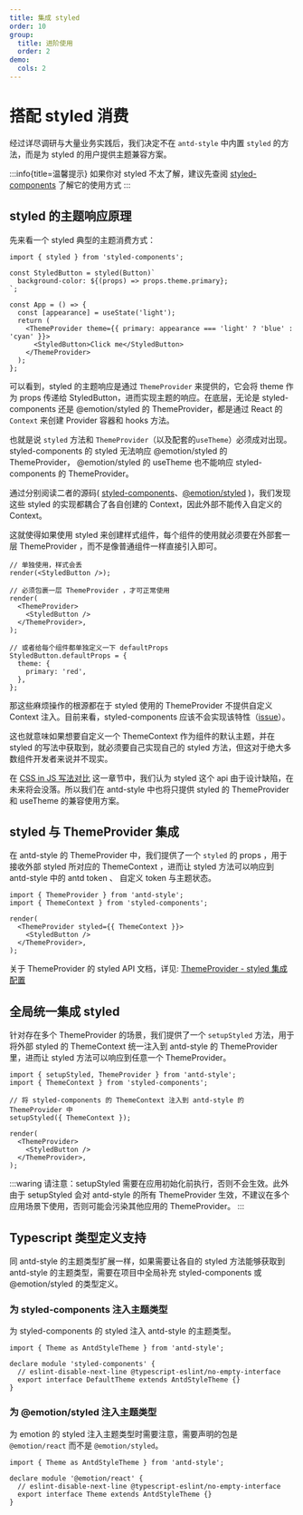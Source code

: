 ```yaml
---
title: 集成 styled
order: 10
group:
  title: 进阶使用
  order: 2
demo:
  cols: 2
---
```


# 搭配 styled 消费

经过详尽调研与大量业务实践后，我们决定不在 `antd-style` 中内置 `styled` 的方法，而是为 styled 的用户提供主题兼容方案。

:::info{title=温馨提示}
如果你对 styled 不太了解，建议先查阅 [styled-components](https://styled-components.com/) 了解它的使用方式
:::

## styled 的主题响应原理

先来看一个 styled 典型的主题消费方式：

```tsx | pure
import { styled } from 'styled-components';

const StyledButton = styled(Button)`
  background-color: ${(props) => props.theme.primary};
`;

const App = () => {
  const [appearance] = useState('light');
  return (
    <ThemeProvider theme={{ primary: appearance === 'light' ? 'blue' : 'cyan' }}>
      <StyledButton>Click me</StyledButton>
    </ThemeProvider>
  );
};
```

可以看到，styled 的主题响应是通过 `ThemeProvider` 来提供的，它会将 theme 作为 props 传递给 StyledButton，进而实现主题的响应。在底层，无论是 styled-components 还是 @emotion/styled 的 ThemeProvider，都是通过 React 的 `Context` 来创建 Provider 容器和 hooks 方法。

也就是说 `styled` 方法和 `ThemeProvider`（以及配套的`useTheme`）必须成对出现。 styled-components 的 styled 无法响应 @emotion/styled 的 ThemeProvider， @emotion/styled 的 useTheme 也不能响应 styled-components 的 ThemeProvider。

通过分别阅读二者的源码( [styled-components](https://github.com/styled-components/styled-components/blob/main/packages/styled-components/src/models/StyledComponent.ts)、[@emotion/styled](https://github.com/emotion-js/emotion/blob/main/packages/styled/src/base.js#LL117C53-L117C53) )，我们发现这些 styled 的实现都耦合了各自创建的 Context，因此外部不能传入自定义的 Context。

这就使得如果使用 styled 来创建样式组件，每个组件的使用就必须要在外部套一层 ThemeProvider ，而不是像普通组件一样直接引入即可。

```tsx | pure
// 单独使用，样式会丢
render(<StyledButton />);

// 必须包裹一层 ThemeProvider ，才可正常使用
render(
  <ThemeProvider>
    <StyledButton />
  </ThemeProvider>,
);

// 或者给每个组件都单独定义一下 defaultProps
StyledButton.defaultProps = {
  theme: {
    primary: 'red',
  },
};
```

那这些麻烦操作的根源都在于 styled 使用的 ThemeProvider 不提供自定义 Context 注入。目前来看，styled-components 应该不会实现该特性（[issue](https://github.com/styled-components/styled-components/issues/3612)）。

这也就意味如果想要自定义一个 ThemeContext 作为组件的默认主题，并在 styled 的写法中获取到，就必须要自己实现自己的 styled 方法，但这对于绝大多数组件开发者来说并不现实。

在 [CSS in JS 写法对比](/zh-CN/guide/compare) 这一章节中，我们认为 styled 这个 api 由于设计缺陷，在未来将会没落。所以我们在 antd-style 中也将只提供 styled 的 ThemeProvider 和 useTheme 的兼容使用方案。

## styled 与 ThemeProvider 集成

在 antd-style 的 ThemeProvider 中，我们提供了一个 `styled` 的 props ，用于接收外部 styled 所对应的 ThemeContext ，进而让 styled 方法可以响应到 antd-style 中的 antd token 、 自定义 token 与主题状态。

```tsx | pure
import { ThemeProvider } from 'antd-style';
import { ThemeContext } from 'styled-components';

render(
  <ThemeProvider styled={{ ThemeContext }}>
    <StyledButton />
  </ThemeProvider>,
);
```

<code src="../demos/guide/styled/StyledComponentsProps"></code>
<code src="../demos/guide/styled/EmotionStyledProps.tsx"></code>

关于 ThemeProvider 的 styled API 文档，详见: [ThemeProvider - styled 集成配置](/zh-CN/api/theme-provider#styled-集成)

## 全局统一集成 styled

针对存在多个 ThemeProvider 的场景，我们提供了一个 `setupStyled` 方法，用于将外部 styled 的 ThemeContext 统一注入到 antd-style 的 ThemeProvider 里，进而让 styled 方法可以响应到任意一个 ThemeProvider。

```tsx | pure
import { setupStyled, ThemeProvider } from 'antd-style';
import { ThemeContext } from 'styled-components';

// 将 styled-components 的 ThemeContext 注入到 antd-style 的 ThemeProvider 中
setupStyled({ ThemeContext });

render(
  <ThemeProvider>
    <StyledButton />
  </ThemeProvider>,
);
```

<code src="../demos/guide/styled/SetupStyled/index.tsx"></code>

:::waring
请注意：setupStyled 需要在应用初始化前执行，否则不会生效。此外由于 setupStyled 会对 antd-style 的所有 ThemeProvider 生效，不建议在多个应用场景下使用，否则可能会污染其他应用的 ThemeProvider。
:::

## Typescript 类型定义支持

同 antd-style 的主题类型扩展一样，如果需要让各自的 styled 方法能够获取到 antd-style 的主题类型，需要在项目中全局补充 styled-components 或 @emotion/styled 的类型定义。

### 为 styled-components 注入主题类型

为 styled-components 的 styled 注入 antd-style 的主题类型。

```tsx | pure
import { Theme as AntdStyleTheme } from 'antd-style';

declare module 'styled-components' {
  // eslint-disable-next-line @typescript-eslint/no-empty-interface
  export interface DefaultTheme extends AntdStyleTheme {}
}
```

### 为 @emotion/styled 注入主题类型

为 emotion 的 styled 注入主题类型时需要注意，需要声明的包是 `@emotion/react` 而不是 `@emotion/styled`。

```tsx | pure
import { Theme as AntdStyleTheme } from 'antd-style';

declare module '@emotion/react' {
  // eslint-disable-next-line @typescript-eslint/no-empty-interface
  export interface Theme extends AntdStyleTheme {}
}
```
